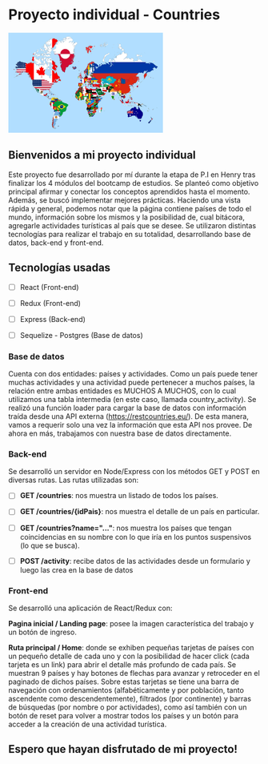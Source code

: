 # Proyecto individual - Countries

<p align="left">
  <img height="200" src="./client/src/images/LandingPage.png" />
</p>


## Bienvenidos a mi proyecto individual

Este proyecto fue desarrollado por mí durante la etapa de P.I en Henry tras finalizar los 4 módulos del bootcamp de estudios.
Se planteó como objetivo principal afirmar y conectar los conceptos aprendidos hasta el momento. Además, se buscó implementar mejores prácticas.
Haciendo una vista rápida y general, podemos notar que la página contiene países de todo el mundo, información sobre los mismos y la posibilidad de, cual bitácora, agregarle actividades turísticas al país que se desee.
Se utilizaron distintas tecnologías para realizar el trabajo en su totalidad, desarrollando base de datos, back-end y front-end. 


## Tecnologías usadas

- [ ] React (Front-end)
- [ ] Redux (Front-end)
- [ ] Express (Back-end)
- [ ] Sequelize - Postgres (Base de datos)


### Base de datos

Cuenta con dos entidades: países y actividades. Como un país puede tener muchas actividades y una actividad puede pertenecer a muchos países, la relación entre ambas entidades es MUCHOS A MUCHOS, con lo cual utilizamos una tabla intermedia (en este caso, llamada country_activity). 
Se realizó una función loader para cargar la base de datos con información traída desde una API externa (https://restcountries.eu/). 
De esta manera, vamos a requerir solo una vez la información que esta API nos provee. De ahora en más, trabajamos con nuestra base de datos directamente.


### Back-end

Se desarrolló un servidor en Node/Express con los métodos GET y POST en diversas rutas. Las rutas utilizadas son:

- [ ] __GET /countries__: nos muestra un listado de todos los países. 
- [ ] __GET /countries/{idPais}__: nos muestra el detalle de un país en particular.
- [ ] __GET /countries?name="..."__: nos muestra los países que tengan coincidencias en su nombre con lo que iría en los puntos suspensivos (lo que se busca).
- [ ] __POST /activity__: recibe datos de las actividades desde un formulario y luego las crea en la base de datos


### Front-end

Se desarrolló una aplicación de React/Redux con: 

__Pagina inicial / Landing page__: posee la imagen característica del trabajo y un botón de ingreso.

__Ruta principal / Home__: donde se exhiben pequeñas tarjetas de países con un pequeño detalle de cada uno y con la posibilidad de hacer click (cada tarjeta es un link) para abrir el detalle más profundo de cada país. Se muestran 9 países y hay botones de flechas para avanzar y retroceder en el paginado de dichos países.
Sobre estas tarjetas se tiene una barra de navegación con ordenamientos (alfabéticamente y por población, tanto ascendente como descendentemente), filtrados (por continente) y barras de búsquedas (por nombre o por actividades), como así también con un botón de reset para volver a mostrar todos los países y un botón para acceder a la creación de una actividad turística.


## Espero que hayan disfrutado de mi proyecto!
